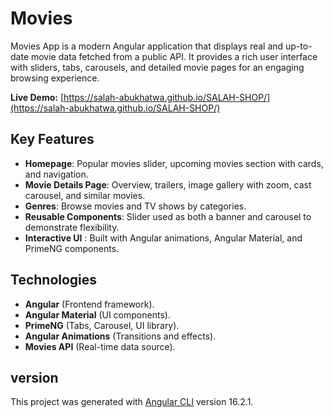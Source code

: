 # Movies

Movies App is a modern Angular application that displays real and up-to-date movie data fetched from a public API. It provides a rich user interface with sliders, tabs, carousels, and detailed movie pages for an engaging browsing experience.

**Live Demo:** [https://salah-abukhatwa.github.io/SALAH-SHOP/](https://salah-abukhatwa.github.io/SALAH-SHOP/)


## Key Features

- **Homepage**: Popular movies slider, upcoming movies section with cards, and navigation.
- **Movie Details Page**: Overview, trailers, image gallery with zoom, cast carousel, and similar movies.
- **Genres**: Browse movies and TV shows by categories.
- **Reusable Components**: Slider used as both a banner and carousel to demonstrate flexibility.
- **Interactive UI** : Built with Angular animations, Angular Material, and PrimeNG components.

## Technologies

- **Angular** (Frontend framework).
- **Angular Material** (UI components).
- **PrimeNG** (Tabs, Carousel, UI library).
- **Angular Animations** (Transitions and effects).
- **Movies API** (Real-time data source).


## version

This project was generated with [Angular CLI](https://github.com/angular/angular-cli) version 16.2.1.

